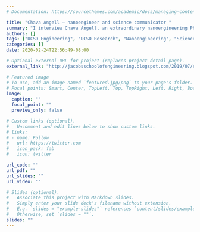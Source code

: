 ```yaml
---
# Documentation: https://sourcethemes.com/academic/docs/managing-content/

title: "Chava Angell – nanoengineer and science communicator "
summary: "I interview Chava Angell, an extraordinary nanoengineering Ph.D. student."
authors: []
tags: ["UCSD Engineering", "UCSD Research", "Nanoengineering", "Science Communication"]
categories: []
date: 2020-02-24T22:56:49-08:00

# Optional external URL for project (replaces project detail page).
external_link: "http://jacobsschoolofengineering.blogspot.com/2019/07/chava-angell-nanoengineer-and-science.html"

# Featured image
# To use, add an image named `featured.jpg/png` to your page's folder.
# Focal points: Smart, Center, TopLeft, Top, TopRight, Left, Right, BottomLeft, Bottom, BottomRight.
image:
  caption: ""
  focal_point: ""
  preview_only: false

# Custom links (optional).
#   Uncomment and edit lines below to show custom links.
# links:
# - name: Follow
#   url: https://twitter.com
#   icon_pack: fab
#   icon: twitter

url_code: ""
url_pdf: ""
url_slides: ""
url_video: ""

# Slides (optional).
#   Associate this project with Markdown slides.
#   Simply enter your slide deck's filename without extension.
#   E.g. `slides = "example-slides"` references `content/slides/example-slides.md`.
#   Otherwise, set `slides = ""`.
slides: ""
---
```

